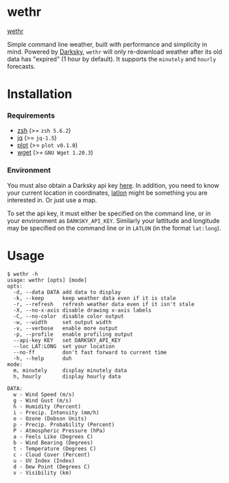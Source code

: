 # wethr

[wethr](screenshot.png)

Simple command line weather, built with performance and simplicity in mind.
Powered by [Darksky](https://darksky.net/dev), `wethr` will only re-download
weather after its old data has "expired" (1 hour by default).  It supports the
`minutely` and `hourly` forecasts.

# Installation

### Requirements

- [zsh](https://www.zsh.org/) (>= `zsh 5.6.2`)
- [jq](https://github.com/stedolan/jq) (>= `jq-1.5`)
- [plot](https://github.com/annacrombie/plot) (>= `plot v0.1.0`)
- [wget](https://www.gnu.org/software/wget) (>= `GNU Wget 1.20.3`)

### Environment

You must also obtain a Darksky api key [here](https://darksky.net/dev/register).
In addition, you need to know your current location in coordinates,
[latlon](https://github.com/annacrombie/latlon) might be something you are
interested in.  Or just use a map.

To set the api key, it must either be specified on the command line, or in your
environment as `DARKSKY_API_KEY`.  Similarly your lattitude and longitude may be
specified on the command line or in `LATLON` (in the format `lat:long`).

# Usage

```
$ wethr -h
usage: wethr [opts] [mode]
opts:
  -d, --data DATA add data to display
  -k, --keep      keep weather data even if it is stale
  -r, --refresh   refresh weather data even if it isn't stale
  -X, --no-x-axis disable drawing x-axis labels
  -C, --no-color  disable color output
  -w, --width     set output width
  -v, --verbose   enable more output
  -p, --profile   enable profiling output
  --api-key KEY   set DARKSKY_API_KEY
  --loc LAT:LONG  set your location
  --no-ff         don't fast forward to current time
  -h, --help      duh
mode:
  m, minutely     display minutely data
  h, hourly       display hourly data

DATA:
  w - Wind Speed (m/s)
  g - Wind Gust (m/s)
  h - Humidity (Percent)
  i - Precip. Intensity (mm/h)
  o - Ozone (Dobson Units)
  p - Precip. Probability (Percent)
  P - Atmospheric Pressure (hPa)
  a - Feels Like (Degrees C)
  b - Wind Bearing (Degrees)
  t - Temperature (Degrees C)
  c - Cloud Cover (Percent)
  u - UV Index (Index)
  d - Dew Point (Degrees C)
  v - Visibility (km)
```
